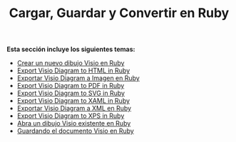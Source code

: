 ﻿---
title: Cargar, Guardar y Convertir en Ruby
type: docs
weight: 10
url: /es/java/loading-saving-and-converting-in-ruby/
---
**Esta sección incluye los siguientes temas:**

- [Crear un nuevo dibujo Visio en Ruby](/diagram/es/java/creating-a-new-visio-drawing-in-ruby/)
- [Export Visio Diagram to HTML in Ruby](/diagram/es/java/export-visio-diagram-to-html-in-ruby/)
- [Exportar Visio Diagram a Imagen en Ruby](/diagram/es/java/export-visio-diagram-to-image-in-ruby/)
- [Export Visio Diagram to PDF in Ruby](/diagram/es/java/export-visio-diagram-to-pdf-in-ruby/)
- [Export Visio Diagram to SVG in Ruby](/diagram/es/java/export-visio-diagram-to-svg-in-ruby/)
- [Export Visio Diagram to XAML in Ruby](/diagram/es/java/export-visio-diagram-to-xaml-in-ruby/)
- [Exportar Visio Diagram a XML en Ruby](/diagram/es/java/export-visio-diagram-to-xml-in-ruby/)
- [Export Visio Diagram to XPS in Ruby](/diagram/es/java/export-visio-diagram-to-xps-in-ruby/)
- [Abra un dibujo Visio existente en Ruby](/diagram/es/java/open-an-existing-visio-drawing-in-ruby/)
- [Guardando el documento Visio en Ruby](/diagram/es/java/saving-visio-document-in-ruby/)

